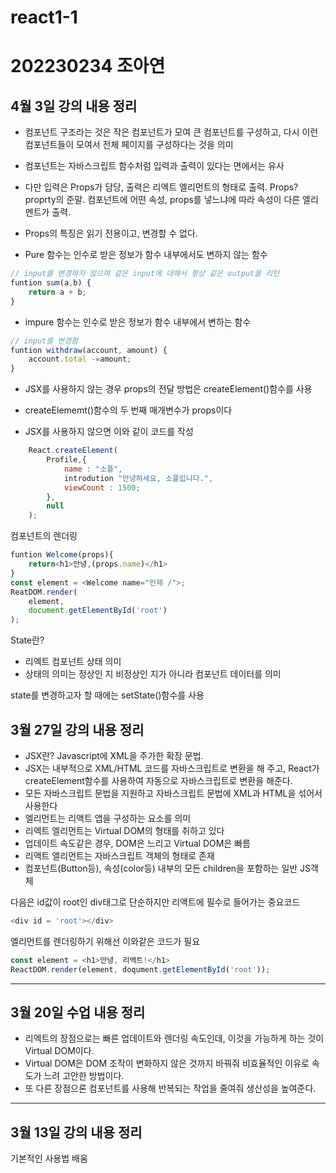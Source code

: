 # react1-1

# 202230234 조아연

## 4월 3일 강의 내용 정리
* 컴포넌트 구조라는 것은 작은 컴포넌트가 모여 큰 컴포넌트를 구성하고, 다시 이런 컴포넌트들이 모여서 전체 페이지를 구성하다는 것을 의미
* 컴포넌트는 자바스크립트 함수처럼 입력과 출력이 있다는 면에서는 유사
* 다만 입력은 Props가 담당, 출력은 리엑트 엘리먼트의 형태로 출력.    Props? proprty의 준말.
컴포넌트에 어떤 속성, props를 넣느냐에 따라 속성이 다른 엘리멘트가 출력.
* Props의 특징은 읽기 전용이고, 변경할 수 없다.

* Pure 함수는 인수로 받은 정보가 함수 내부에서도 변하지 않는 함수
```js
// input를 변경하지 않으며 같은 input에 대해서 항상 같은 output을 리턴
funtion sum(a,b) {
    return a + b;
}
```
* impure 함수는 인수로 받은 정보가 함수 내부에서 변하는 함수
```js
// input를 변경함
funtion withdraw(account, amount) {
    account.total -=amount;
}
```

* JSX를 사용하지 않는 경우 props의 전달 방법은 createElement()함수를 사용

* createElememt()함수의 두 번째 매개변수가 props이다
* JSX를 사용하지 않으면 이와 같이 코드를 작성
```js
    React.createElement(
        Profile,{
            name : "소플",
            introdution "안녕하세요, 소플입니다.",
            viewCount : 1500;
        },
        null
    );
```
컴포넌트의 렌더링
```js
funtion Welcome(props){
    return<h1>안녕,(props.name)</h1>
}
const element = <Welcome name="인제 /">;
ReatDOM.render(
    element,
    document.getElementById('root')
);
```
State란?  
* 리엑트 컴포넌트 상태 의미
* 상태의 의미는 정상인 지 비정상인 지가 아니라 컴포넌트 데이터를 의미

state를 변경하고자 할 때에는 setState()함수를 사용

## 3월 27일 강의 내용 정리
* JSX란? Javascript에 XML을 주가한 확장 문법.
* JSX는 내부적으로 XML/HTML 코드를 자바스크립트로 변환을 해 주고, React가 createElement함수를 사용하여 자동으로 자바스크립트로 변환을 해준다.
* 모든 자바스크립트 문법을 지원하고 자바스크립트 문법에 XML과 HTML을 섞어서 사용한다
* 엘리먼트는 리액트 앱을 구성하는 요소를 의미
* 리엑트 엘리먼트는 Virtual DOM의 형태를 취하고 있다
* 업데이트 속도같은 경우, DOM은 느리고 Virtual DOM은 빠름
* 리액트 앨리먼트는 자바스크립트 객체의 형태로 존재
* 컴포넌트(Button등), 속성(color등) 내부의 모든 children을 포함하는 일반 JS객체

다음은 id값이 root인 div태그로 단순하지만 리액트에 필수로 들어가는 중요코드
```js
<div id = 'root'></div>
```
엘리먼트를 렌더링하기 위해선 이와같은 코드가 필요
```js
const element = <h1>안녕, 리엑트!</h1>
ReactDOM.render(element, doqument.getElementById('root'));
```

***
## 3월 20일 수업 내용 정리
* 리엑트의 장점으로는 빠른 업데이트와 렌더링 속도인데, 이것을 가능하게 하는 것이 Virtual DOM이다.
* Virtual DOM은 DOM 조작이 변화하지 않은 것까지 바꿔줘 비효율적인 이유로 속도가 느려 고안한 방법이다.
* 또 다른 장점으론 컴포넌트를 사용해 반복되는 작업을 줄여줘 생산성을 높여준다.

***
## 3월 13일 강의 내용 정리
기본적인 사용법 배움
